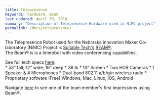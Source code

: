```yaml
---
title: Telepresence
keywords: hardware, Beam
last_updated: April 30, 2018
summary: "Description of Telepresence Hardware used in NiMC project"
permalink: /docs/telepresence/
---
```


The Telepresence Robot used for the Nebraska innovation Maker Co-laboratory (NiMC) Project
is [Suitable Tech's](https://suitabletech.com) [BEAM®](https://suitabletech.com/products/beam).  
The Beam® is is a telerobot with video conferencing capabilities.

See full tech specs [here](https://suitabletech.com/products/beam):  
	* 53" tall; 12" wide; 16" deep
	* 39 lb
	* 10" Screen
	* Two HDR Cameras
	* 1 Speaker & 4 Microphones
	* Dual-band 802.11 a/b/g/n wireless radio
	* Proprietary software (Free) Windows, Mac, Linux, iOS, Android
	
Navigate [here](http://vrmakerspace.org/blog/2018/03/06/telepresence/) to see one of the 
team member's first impressions using Beam®.